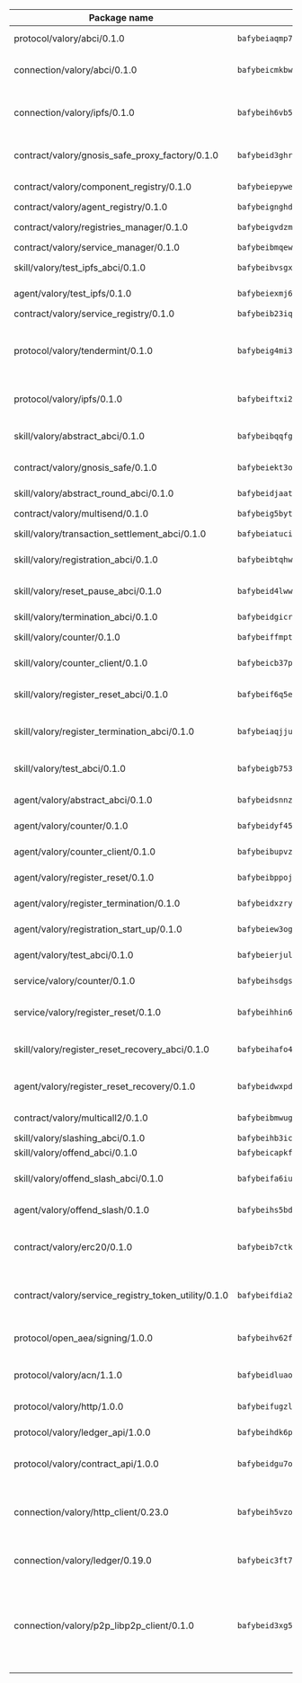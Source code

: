 | Package name                                                  | Package hash                                                  | Description                                                                                                                |
| ------------------------------------------------------------- | ------------------------------------------------------------- | -------------------------------------------------------------------------------------------------------------------------- |
| protocol/valory/abci/0.1.0                                    | `bafybeiaqmp7kocbfdboksayeqhkbrynvlfzsx4uy4x6nohywnmaig4an7u` | A protocol for ABCI requests and responses.                                                                                |
| connection/valory/abci/0.1.0                                  | `bafybeicmkbwcorbnv2aqf545anmbx6ouumh3kiqngqa7yue4vug7njzzpe` | connection to wrap communication with an ABCI server.                                                                      |
| connection/valory/ipfs/0.1.0                                  | `bafybeih6vb5dep45yap6zocu2h6fzhne62tmwnfc2qxhx55tvwijew6cae` | A connection responsible for uploading and downloading files from IPFS.                                                    |
| contract/valory/gnosis_safe_proxy_factory/0.1.0               | `bafybeid3ghrmh3pwevj3zjismwvuscqnoqjii43ylmu2rdk3huu5w3yiny` | Gnosis Safe proxy factory (GnosisSafeProxyFactory) contract                                                                |
| contract/valory/component_registry/0.1.0                      | `bafybeiepywewigowj533f55orx7oys3kk5lgdc247p2267scqfyp4gnqle` | Component registry contract                                                                                                |
| contract/valory/agent_registry/0.1.0                          | `bafybeignghdk7oqvyg722gz66tbuj2vj4vkatguj4b6lf5fqzqxkktcke4` | Agent registry contract                                                                                                    |
| contract/valory/registries_manager/0.1.0                      | `bafybeigvdzmxq2kfizvhwu43vcjlsddkftltv53e5xc7yqnadweari3kqi` | Registries Manager contract                                                                                                |
| contract/valory/service_manager/0.1.0                         | `bafybeibmqewfh5wnayopneyv4vx35n5k7loavzmcazyevntdoskw7vasom` | Service Manager contract                                                                                                   |
| skill/valory/test_ipfs_abci/0.1.0                             | `bafybeibvsgxbczgxix5u4laqy76umrrn45oqrszav3t3wipqttzqbavarq` | IPFS e2e testing application.                                                                                              |
| agent/valory/test_ipfs/0.1.0                                  | `bafybeiexmj6g4zoujuqfa6o4iasrkrtuitn7iij2k63px4m3weoahj4sqe` | Agent for testing the ABCI connection.                                                                                     |
| contract/valory/service_registry/0.1.0                        | `bafybeib23iqc474dbwih3teor3odjgoww4jtstpfz4dd7zkg6r5ejlvxry` | Service Registry contract                                                                                                  |
| protocol/valory/tendermint/0.1.0                              | `bafybeig4mi3vmlv5zpbjbfuzcgida6j5f2nhrpedxicmrrfjweqc5r7cra` | A protocol for communication between two AEAs to share tendermint configuration details.                                   |
| protocol/valory/ipfs/0.1.0                                    | `bafybeiftxi2qhreewgsc5wevogi7yc5g6hbcbo4uiuaibauhv3nhfcdtvm` | A protocol specification for IPFS requests and responses.                                                                  |
| skill/valory/abstract_abci/0.1.0                              | `bafybeibqqfgtjdfbvexjw6v4zasz5l6ssnw6joqgookfgpia2qqhvkt33e` | The abci skill provides a template of an ABCI application.                                                                 |
| contract/valory/gnosis_safe/0.1.0                             | `bafybeiekt3o3cedvf4hb6gubrs5usdys52hiw2ohjvqe532dvpuansaup4` | Gnosis Safe (GnosisSafeL2) contract                                                                                        |
| skill/valory/abstract_round_abci/0.1.0                        | `bafybeidjaatj5k2ejme33ybzhycmmcemnlpzysuur5tqc2pfqqlafoxmm4` | abstract round-based ABCI application                                                                                      |
| contract/valory/multisend/0.1.0                               | `bafybeig5byt5urg2d2bsecufxe5ql7f4mezg3mekfleeh32nmuusx66p4y` | MultiSend contract                                                                                                         |
| skill/valory/transaction_settlement_abci/0.1.0                | `bafybeiatucim5q7qpmxa6okygmotcwvgkqn5sf4xmmleujcg2pcrrvxxke` | ABCI application for transaction settlement.                                                                               |
| skill/valory/registration_abci/0.1.0                          | `bafybeibtqhwmbye7lshqlr75gmnjntu2pibssfxzh6s2eaznvbtp2ecjfi` | ABCI application for common apps.                                                                                          |
| skill/valory/reset_pause_abci/0.1.0                           | `bafybeid4lwwmmno5kaenia4wro6dfimm2hdsuvka7kgp7nnoia7umbmaou` | ABCI application for resetting and pausing app executions.                                                                 |
| skill/valory/termination_abci/0.1.0                           | `bafybeidgicrtvn4lfhdbtnnqkm7j3icyycckriie54muj3xjwygiptcxou` | Termination skill.                                                                                                         |
| skill/valory/counter/0.1.0                                    | `bafybeiffmptcwhlhcpdadxjcmwdvliudoineub4jq4lvlu4ecjw53sozkm` | The ABCI Counter application example.                                                                                      |
| skill/valory/counter_client/0.1.0                             | `bafybeicb37pj26xbknovfox5hwpuh26p3p44uh32tclpj5cwpgvhbmdl4y` | A client for the ABCI counter application.                                                                                 |
| skill/valory/register_reset_abci/0.1.0                        | `bafybeif6q5edc4hojerfgelv7wtn254rva7zi2ca3exevjpnaicpvdn6cy` | ABCI application for dummy skill that registers and resets                                                                 |
| skill/valory/register_termination_abci/0.1.0                  | `bafybeiaqjjuf6txt5gvkomhd5udag2x2y3d2xaqfjjetk2vgj7vwuuzdf4` | ABCI application for dummy skill that registers and resets                                                                 |
| skill/valory/test_abci/0.1.0                                  | `bafybeigb753ltyedz6sgwodcwo3dz5b6oxqspkqtnkheaxjbzqofge62ny` | ABCI application for testing the ABCI connection.                                                                          |
| agent/valory/abstract_abci/0.1.0                              | `bafybeidsnnzdjdmpwjxgrht46pwgrzon4zfziuzhlhqhwwpi45wwkfkx3m` | The abstract ABCI AEA - for testing purposes only.                                                                         |
| agent/valory/counter/0.1.0                                    | `bafybeidyf4564w7mqud3ulrw3zbv7x22ku32m4g24qmgmrfsrfgkjvn6cy` | The ABCI Counter example as an AEA                                                                                         |
| agent/valory/counter_client/0.1.0                             | `bafybeibupvzr4ctz6p2wyf6ll62k2bb2a3fyphqrg4bdoihc2wrpttjqia` | The ABCI Counter example as an AEA                                                                                         |
| agent/valory/register_reset/0.1.0                             | `bafybeibppojxyelzaup6wtiwzpg7icqj24eqjurolesm2lktbr25zrdoqm` | Register reset to replicate Tendermint issue.                                                                              |
| agent/valory/register_termination/0.1.0                       | `bafybeidxzryavpzbfoyud4olgi2h4ff65ur32xylhb5viswkbanwfxtpui` | Register terminate to test the termination feature.                                                                        |
| agent/valory/registration_start_up/0.1.0                      | `bafybeiew3ogslg5lql5ojcir5lwp7x4zqaceyjyqjt33qdn3botf5ize4i` | Registration start-up ABCI example.                                                                                        |
| agent/valory/test_abci/0.1.0                                  | `bafybeierjulnwishz4xbtovj54nk3ldkmxm5v6gguvp4vp4xs3ischbnre` | Agent for testing the ABCI connection.                                                                                     |
| service/valory/counter/0.1.0                                  | `bafybeihsdgsrhdd2vkiwswqztt653wczwegs4umibi45jdrmc4gdssvlg4` | A set of agents incrementing a counter                                                                                     |
| service/valory/register_reset/0.1.0                           | `bafybeihhin6cqjrzebzirc2p33csei36dbpfpaqjunrrbgeivvkhxrh2hu` | Test and debug tendermint reset mechanism.                                                                                 |
| skill/valory/register_reset_recovery_abci/0.1.0               | `bafybeihafo4ppxofohlecktlsttqjcm4lfyzfym4rg55iqafm7zvrn3d74` | ABCI application for dummy skill that registers and resets                                                                 |
| agent/valory/register_reset_recovery/0.1.0                    | `bafybeidwxpdkb4srtzyopvsajzpy6jof7ge252ttzdihwkhrs6qqb7b7za` | Agent to showcase hard reset as a recovery mechanism.                                                                      |
| contract/valory/multicall2/0.1.0                              | `bafybeibmwuge37gb53otygkkmy3kqnaa5mobfxbfbbpt6ei65vmdojc3ri` | The MakerDAO multicall2 contract.                                                                                          |
| skill/valory/slashing_abci/0.1.0                              | `bafybeihb3icx4mstekbzsj7enwkx2tadmbho374odrbclvczz6mkw2if6u` | Slashing skill.                                                                                                            |
| skill/valory/offend_abci/0.1.0                                | `bafybeicapkfmhy26vo732qkdjofb2cwoy2g4er3t32jdp2sirloi7lyy7a` | Offend ABCI application.                                                                                                   |
| skill/valory/offend_slash_abci/0.1.0                          | `bafybeifa6iu7veaemdi2hbj7rqn6sdayfk5kll7wiv3oxj5ulgcdfjwjcy` | ABCI application used in order to test the slashing abci                                                                   |
| agent/valory/offend_slash/0.1.0                               | `bafybeihs5bddehmjerqdm23td4estocvoysn4ly7kwadn4tkibou2erzsa` | Offend and slash to test the slashing feature.                                                                             |
| contract/valory/erc20/0.1.0                                   | `bafybeib7ctk3deleyxayrqvropewefr2muj4kcqe3t3wscak25bjmxnqwe` | The scaffold contract scaffolds a contract to be implemented by the developer.                                             |
| contract/valory/service_registry_token_utility/0.1.0          | `bafybeifdia2y5546tvk6xzxeaqzf2n5n7dutj2hdzbgenxohaqhjtnjqm4` | The scaffold contract scaffolds a contract to be implemented by the developer.                                             |
| protocol/open_aea/signing/1.0.0                               | `bafybeihv62fim3wl2bayavfcg3u5e5cxu3b7brtu4cn5xoxd6lqwachasi` | A protocol for communication between skills and decision maker.                                                            |
| protocol/valory/acn/1.1.0                                     | `bafybeidluaoeakae3exseupaea4i3yvvk5vivyt227xshjlffywwxzcxqe` | The protocol used for envelope delivery on the ACN.                                                                        |
| protocol/valory/http/1.0.0                                    | `bafybeifugzl63kfdmwrxwphrnrhj7bn6iruxieme3a4ntzejf6kmtuwmae` | A protocol for HTTP requests and responses.                                                                                |
| protocol/valory/ledger_api/1.0.0                              | `bafybeihdk6psr4guxmbcrc26jr2cbgzpd5aljkqvpwo64bvaz7tdti2oni` | A protocol for ledger APIs requests and responses.                                                                         |
| protocol/valory/contract_api/1.0.0                            | `bafybeidgu7o5llh26xp3u3ebq3yluull5lupiyeu6iooi2xyymdrgnzq5i` | A protocol for contract APIs requests and responses.                                                                       |
| connection/valory/http_client/0.23.0                          | `bafybeih5vzo22p2umhqo52nzluaanxx7kejvvpcpdsrdymckkyvmsim6gm` | The HTTP_client connection that wraps a web-based client connecting to a RESTful API specification.                        |
| connection/valory/ledger/0.19.0                               | `bafybeic3ft7l7ca3qgnderm4xupsfmyoihgi27ukotnz7b5hdczla2enya` | A connection to interact with any ledger API and contract API.                                                             |
| connection/valory/p2p_libp2p_client/0.1.0                     | `bafybeid3xg5k2ol5adflqloy75ibgljmol6xsvzvezebsg7oudxeeolz7e` | The libp2p client connection implements a tcp connection to a running libp2p node as a traffic delegate to send/receive envelopes to/from agents in the DHT. |
